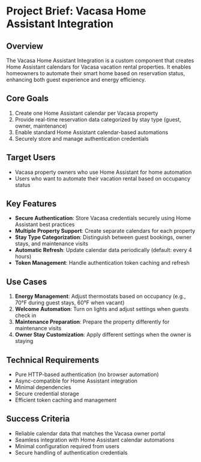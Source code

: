 # Project Brief: Vacasa Home Assistant Integration

## Overview
The Vacasa Home Assistant Integration is a custom component that creates Home Assistant calendars for Vacasa vacation rental properties. It enables homeowners to automate their smart home based on reservation status, enhancing both guest experience and energy efficiency.

## Core Goals
1. Create one Home Assistant calendar per Vacasa property
2. Provide real-time reservation data categorized by stay type (guest, owner, maintenance)
3. Enable standard Home Assistant calendar-based automations
4. Securely store and manage authentication credentials

## Target Users
- Vacasa property owners who use Home Assistant for home automation
- Users who want to automate their vacation rental based on occupancy status

## Key Features
- **Secure Authentication**: Store Vacasa credentials securely using Home Assistant best practices
- **Multiple Property Support**: Create separate calendars for each property
- **Stay Type Categorization**: Distinguish between guest bookings, owner stays, and maintenance visits
- **Automatic Refresh**: Update calendar data periodically (default: every 4 hours)
- **Token Management**: Handle authentication token caching and refresh

## Use Cases
1. **Energy Management**: Adjust thermostats based on occupancy (e.g., 70°F during guest stays, 60°F when vacant)
2. **Welcome Automation**: Turn on lights and adjust settings when guests check in
3. **Maintenance Preparation**: Prepare the property differently for maintenance visits
4. **Owner Stay Customization**: Apply different settings when the owner is staying

## Technical Requirements
- Pure HTTP-based authentication (no browser automation)
- Async-compatible for Home Assistant integration
- Minimal dependencies
- Secure credential storage
- Efficient token caching and management

## Success Criteria
- Reliable calendar data that matches the Vacasa owner portal
- Seamless integration with Home Assistant calendar automations
- Minimal configuration required from users
- Secure handling of authentication credentials
